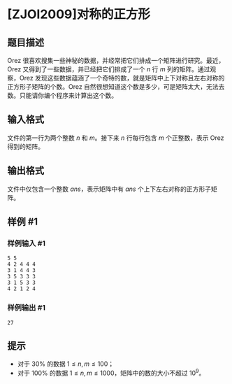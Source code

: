 # [ZJOI2009]对称的正方形

## 题目描述

Orez 很喜欢搜集一些神秘的数据，并经常把它们排成一个矩阵进行研究。最近，Orez 又得到了一些数据，并已经把它们排成了一个 $n$ 行 $m$ 列的矩阵。通过观察，Orez 发现这些数据蕴涵了一个奇特的数，就是矩阵中上下对称且左右对称的正方形子矩阵的个数。Orez 自然很想知道这个数是多少，可是矩阵太大，无法去数。只能请你编个程序来计算出这个数。


## 输入格式

文件的第一行为两个整数 $n$ 和 $m$。接下来 $n$ 行每行包含 $m$ 个正整数，表示 Orez 得到的矩阵。


## 输出格式

文件中仅包含一个整数 $ans$，表示矩阵中有 $ans$ 个上下左右对称的正方形子矩阵。


## 样例 #1

### 样例输入 #1
```
5 5
4 2 4 4 4 
3 1 4 4 3 
3 5 3 3 3 
3 1 5 3 3 
4 2 1 2 4
```

### 样例输出 #1

```
27
```

## 提示

- 对于 $30\%$ 的数据 $1\le n,m\le 100$；
- 对于 $100\%$ 的数据 $1\le n,m\le 1000$，矩阵中的数的大小不超过 $10^9$。

